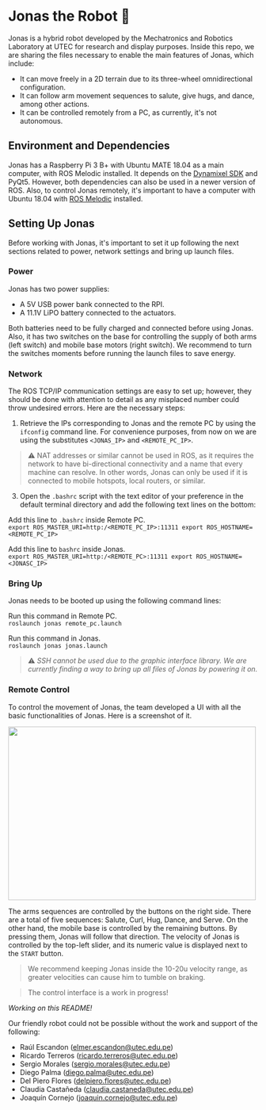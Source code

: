 # Jonas the Robot 🤖
Jonas is a hybrid robot developed by the Mechatronics and Robotics Laboratory at UTEC for research and display purposes. Inside this repo, we are sharing the files necessary to enable the main features of Jonas, which include: 

- It can move freely in a 2D terrain due to its three-wheel omnidirectional configuration. 
- It can follow arm movement sequences to salute, give hugs, and dance, among other actions.
- It can be controlled remotely from a PC, as currently, it's not autonomous.  


## Environment and Dependencies

Jonas has a Raspberry Pi 3 B+ with Ubuntu MATE 18.04 as a main computer, with ROS Melodic installed. It depends on the [Dynamixel SDK](https://github.com/ROBOTIS-GIT/DynamixelSDK) and PyQt5. However, both dependencies can also be used in a newer version of ROS. Also, to control Jonas remotely, it's important to have a computer with Ubuntu 18.04 with [ROS Melodic](http://wiki.ros.org/melodic/Installation/Ubuntu) installed. 


## Setting Up Jonas

Before working with Jonas, it's important to set it up following the next sections related to power, network settings and bring up launch files. 

### Power

Jonas has two power supplies:
- A 5V USB power bank connected to the RPI. 
- A 11.1V LiPO battery connected to the actuators.

Both batteries need to be fully charged and connected before using Jonas. Also, it has two switches on the base for controlling the supply of both arms (left switch) and mobile base motors (right switch). We recommend to turn the switches moments before running the launch files to save energy. 


### Network

The ROS TCP/IP communication settings are easy to set up; however, they should be done with attention to detail as any misplaced number could throw undesired errors. Here are the necessary steps: 

1. Retrieve the IPs corresponding to Jonas and the remote PC by using the `ifconfig` command line. For convenience purposes, from now on we are using the substitutes `<JONAS_IP>` and `<REMOTE_PC_IP>`. 
> ⚠️ NAT addresses or similar cannot be used in ROS, as it requires the network to have bi-directional connectivity and a name that every machine can resolve. In other words, Jonas can only be used if it is connected to mobile hotspots, local routers, or similar.  

3. Open the `.bashrc` script with the text editor of your preference in the default terminal directory and add the following text lines on the bottom:

Add this line to `.bashrc` inside Remote PC. \
`export ROS_MASTER_URI=http:/<REMOTE_PC_IP>:11311
export ROS_HOSTNAME=<REMOTE_PC_IP>`

Add this line to `bashrc` inside Jonas.\
`export ROS_MASTER_URI=http:/<REMOTE_PC>:11311
export ROS_HOSTNAME=<JONASC_IP>`


### Bring Up
Jonas needs to be booted up using the following command lines:

Run this command in Remote PC.\
`roslaunch jonas remote_pc.launch`

Run this command in Jonas.\
`roslaunch jonas jonas.launch`

> ⚠️ *SSH cannot be used due to the graphic interface library. We are currently finding a way to bring up all files of Jonas by powering it on.*

### Remote Control

To control the movement of Jonas, the team developed a UI with all the basic functionalities of Jonas. Here is a screenshot of it. 

<img src="https://github.com/dumdumrobots/jonas/assets/77807539/c73df4a1-feee-4b7c-9d32-911ad46a58f6" width="500" height="350">

The arms sequences are controlled by the buttons on the right side. There are a total of five sequences: Salute, Curl, Hug, Dance, and Serve. On the other hand, the mobile base is controlled by the remaining buttons. By pressing them, Jonas will follow that direction. The velocity of Jonas is controlled by the top-left slider, and its numeric value is displayed next to the `START` button. 

> We recommend keeping Jonas inside the 10-20u velocity range, as greater velocities can cause him to tumble on braking. 

> The control interface is a work in progress!

*Working on this README!*

Our friendly robot could not be possible without the work and support of the following:
- Raúl Escandon (elmer.escandon@utec.edu.pe)
- Ricardo Terreros (ricardo.terreros@utec.edu.pe)
- Sergio Morales (sergio.morales@utec.edu.pe)
- Diego Palma (diego.palma@utec.edu.pe)
- Del Piero Flores (delpiero.flores@utec.edu.pe)
- Claudia Castañeda (claudia.castaneda@utec.edu.pe)
- Joaquín Cornejo (joaquin.cornejo@utec.edu.pe)
